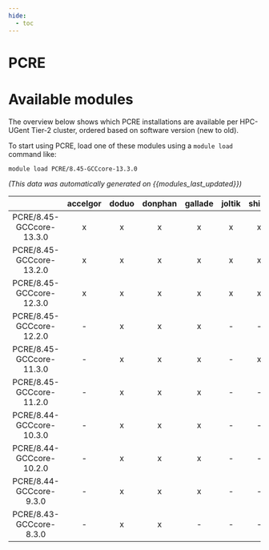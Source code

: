 ```yaml
---
hide:
  - toc
---
```


PCRE
====

# Available modules


The overview below shows which PCRE installations are available per HPC-UGent Tier-2 cluster, ordered based on software version (new to old).

To start using PCRE, load one of these modules using a `module load` command like:

```shell
module load PCRE/8.45-GCCcore-13.3.0
```

*(This data was automatically generated on {{modules_last_updated}})*  

| |accelgor|doduo|donphan|gallade|joltik|shinx|skitty|
| :---: | :---: | :---: | :---: | :---: | :---: | :---: | :---: |
|PCRE/8.45-GCCcore-13.3.0|x|x|x|x|x|x|x|
|PCRE/8.45-GCCcore-13.2.0|x|x|x|x|x|x|x|
|PCRE/8.45-GCCcore-12.3.0|x|x|x|x|x|x|x|
|PCRE/8.45-GCCcore-12.2.0|-|x|x|x|-|-|-|
|PCRE/8.45-GCCcore-11.3.0|-|x|x|x|-|x|-|
|PCRE/8.45-GCCcore-11.2.0|-|x|x|x|-|-|-|
|PCRE/8.44-GCCcore-10.3.0|-|x|x|x|-|-|-|
|PCRE/8.44-GCCcore-10.2.0|-|x|x|x|-|-|-|
|PCRE/8.44-GCCcore-9.3.0|-|x|x|x|-|-|-|
|PCRE/8.43-GCCcore-8.3.0|-|x|x|-|-|-|-|
